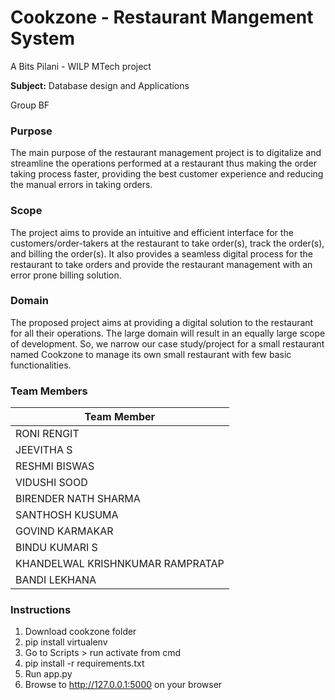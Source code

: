 # Cookzone - Restaurant Mangement System

A Bits Pilani - WILP MTech project

**Subject:** Database design and Applications

Group BF

###	Purpose

The main purpose of the restaurant management project is to digitalize and streamline the operations performed at a restaurant thus making the order taking process faster, providing the best customer experience and reducing the manual errors in taking orders.

### Scope

The project aims to provide an intuitive and efficient interface for the customers/order-takers at the restaurant to take order(s), track the order(s), and billing the order(s). It also provides a seamless digital process for the restaurant to take orders and provide the restaurant management with an error prone billing solution. 

### Domain

The proposed project aims at providing a digital solution to the restaurant for all their operations. The large domain will result in an equally large scope of development. So, we narrow our case study/project for a small restaurant named Cookzone to manage its own small restaurant with few basic functionalities. 

### Team Members

|Team Member|
|-----------|
|RONI RENGIT|
|JEEVITHA S|	 
|RESHMI BISWAS|
|VIDUSHI SOOD|	 
|BIRENDER NATH SHARMA|
|SANTHOSH KUSUMA| 
|GOVIND KARMAKAR|
|BINDU KUMARI S|
|KHANDELWAL KRISHNKUMAR RAMPRATAP|
|BANDI LEKHANA|

### Instructions

1. Download cookzone folder 
2. pip install virtualenv
3. Go to Scripts > run activate from cmd
4. pip install -r requirements.txt
5. Run app.py
6. Browse to http://127.0.0.1:5000 on your browser
